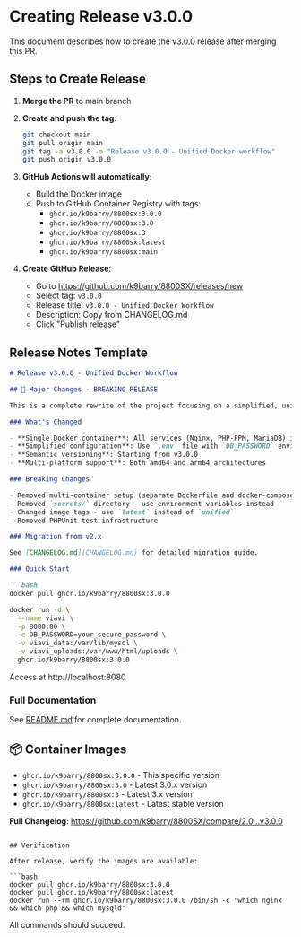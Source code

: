# Creating Release v3.0.0

This document describes how to create the v3.0.0 release after merging this PR.

## Steps to Create Release

1. **Merge the PR** to main branch

2. **Create and push the tag**:
   ```bash
   git checkout main
   git pull origin main
   git tag -a v3.0.0 -m "Release v3.0.0 - Unified Docker workflow"
   git push origin v3.0.0
   ```

3. **GitHub Actions will automatically**:
   - Build the Docker image
   - Push to GitHub Container Registry with tags:
     - `ghcr.io/k9barry/8800sx:3.0.0`
     - `ghcr.io/k9barry/8800sx:3.0`
     - `ghcr.io/k9barry/8800sx:3`
     - `ghcr.io/k9barry/8800sx:latest`
     - `ghcr.io/k9barry/8800sx:main`

4. **Create GitHub Release**:
   - Go to https://github.com/k9barry/8800SX/releases/new
   - Select tag: `v3.0.0`
   - Release title: `v3.0.0 - Unified Docker Workflow`
   - Description: Copy from CHANGELOG.md
   - Click "Publish release"

## Release Notes Template

```markdown
# Release v3.0.0 - Unified Docker Workflow

## 🚀 Major Changes - BREAKING RELEASE

This is a complete rewrite of the project focusing on a simplified, unified Docker container approach.

### What's Changed

- **Single Docker container**: All services (Nginx, PHP-FPM, MariaDB) in one image
- **Simplified configuration**: Use `.env` file with `DB_PASSWORD` environment variable
- **Semantic versioning**: Starting from v3.0.0
- **Multi-platform support**: Both amd64 and arm64 architectures

### Breaking Changes

- Removed multi-container setup (separate Dockerfile and docker-compose.yml)
- Removed `secrets/` directory - use environment variables instead
- Changed image tags - use `latest` instead of `unified`
- Removed PHPUnit test infrastructure

### Migration from v2.x

See [CHANGELOG.md](CHANGELOG.md) for detailed migration guide.

### Quick Start

```bash
docker pull ghcr.io/k9barry/8800sx:3.0.0

docker run -d \
  --name viavi \
  -p 8080:80 \
  -e DB_PASSWORD=your_secure_password \
  -v viavi_data:/var/lib/mysql \
  -v viavi_uploads:/var/www/html/uploads \
  ghcr.io/k9barry/8800sx:3.0.0
```

Access at http://localhost:8080

### Full Documentation

See [README.md](README.md) for complete documentation.

## 📦 Container Images

- `ghcr.io/k9barry/8800sx:3.0.0` - This specific version
- `ghcr.io/k9barry/8800sx:3.0` - Latest 3.0.x version
- `ghcr.io/k9barry/8800sx:3` - Latest 3.x version
- `ghcr.io/k9barry/8800sx:latest` - Latest stable version

**Full Changelog**: https://github.com/k9barry/8800SX/compare/2.0...v3.0.0
```

## Verification

After release, verify the images are available:

```bash
docker pull ghcr.io/k9barry/8800sx:3.0.0
docker pull ghcr.io/k9barry/8800sx:latest
docker run --rm ghcr.io/k9barry/8800sx:3.0.0 /bin/sh -c "which nginx && which php && which mysqld"
```

All commands should succeed.
